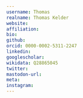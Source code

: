 ```yaml
---
username: Thomas
realname: Thomas Kelder
website: 
affiliation: 
bio: 
github: 
orcid: 0000-0002-5311-2247
linkedin: 
googlescholar: 
wikidata: Q28865045
twitter: 
mastodon-url: 
meta:
instagram:
---
```

